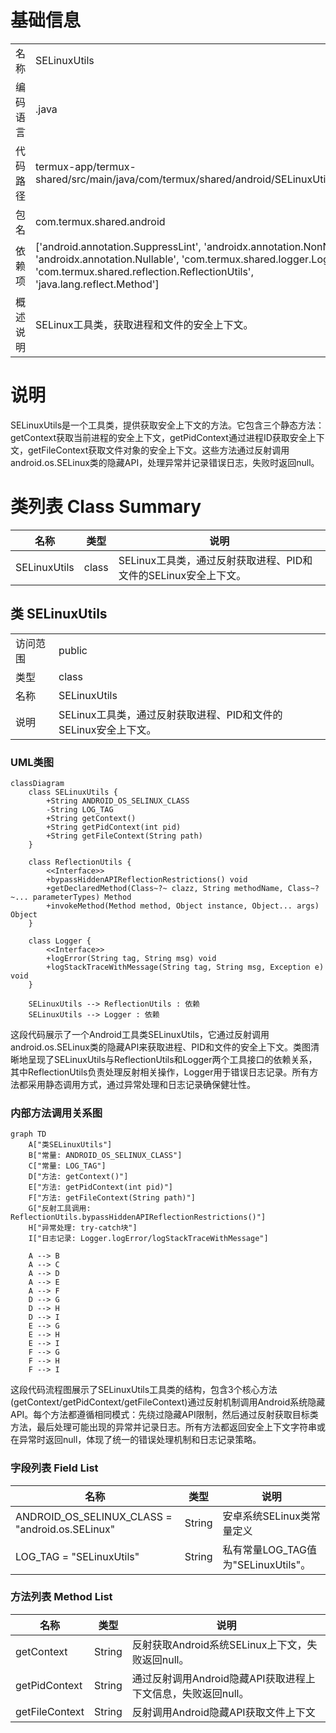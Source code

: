 # 基础信息

|      |      |
|------|------|
| 名称 | SELinuxUtils |
| 编码语言 | .java |
| 代码路径 | termux-app/termux-shared/src/main/java/com/termux/shared/android/SELinuxUtils.java |
| 包名 | com.termux.shared.android |
| 依赖项 | ['android.annotation.SuppressLint', 'androidx.annotation.NonNull', 'androidx.annotation.Nullable', 'com.termux.shared.logger.Logger', 'com.termux.shared.reflection.ReflectionUtils', 'java.lang.reflect.Method'] |
| 概述说明 | SELinux工具类，获取进程和文件的安全上下文。 |

# 说明

SELinuxUtils是一个工具类，提供获取安全上下文的方法。它包含三个静态方法：getContext获取当前进程的安全上下文，getPidContext通过进程ID获取安全上下文，getFileContext获取文件对象的安全上下文。这些方法通过反射调用android.os.SELinux类的隐藏API，处理异常并记录错误日志，失败时返回null。

# 类列表 Class Summary

| 名称   | 类型  | 说明 |
|-------|------|-------------|
| SELinuxUtils | class | SELinux工具类，通过反射获取进程、PID和文件的SELinux安全上下文。 |



## 类 SELinuxUtils

|      |      |
|------|------|
| 访问范围 | public |
| 类型 | class |
| 名称 | SELinuxUtils |
| 说明 | SELinux工具类，通过反射获取进程、PID和文件的SELinux安全上下文。 |


### UML类图

```mermaid
classDiagram
    class SELinuxUtils {
        +String ANDROID_OS_SELINUX_CLASS
        -String LOG_TAG
        +String getContext()
        +String getPidContext(int pid)
        +String getFileContext(String path)
    }

    class ReflectionUtils {
        <<Interface>>
        +bypassHiddenAPIReflectionRestrictions() void
        +getDeclaredMethod(Class~?~ clazz, String methodName, Class~?~... parameterTypes) Method
        +invokeMethod(Method method, Object instance, Object... args) Object
    }

    class Logger {
        <<Interface>>
        +logError(String tag, String msg) void
        +logStackTraceWithMessage(String tag, String msg, Exception e) void
    }

    SELinuxUtils --> ReflectionUtils : 依赖
    SELinuxUtils --> Logger : 依赖
```

这段代码展示了一个Android工具类SELinuxUtils，它通过反射调用android.os.SELinux类的隐藏API来获取进程、PID和文件的安全上下文。类图清晰地呈现了SELinuxUtils与ReflectionUtils和Logger两个工具接口的依赖关系，其中ReflectionUtils负责处理反射相关操作，Logger用于错误日志记录。所有方法都采用静态调用方式，通过异常处理和日志记录确保健壮性。


### 内部方法调用关系图

```mermaid
graph TD
    A["类SELinuxUtils"]
    B["常量: ANDROID_OS_SELINUX_CLASS"]
    C["常量: LOG_TAG"]
    D["方法: getContext()"]
    E["方法: getPidContext(int pid)"]
    F["方法: getFileContext(String path)"]
    G["反射工具调用: ReflectionUtils.bypassHiddenAPIReflectionRestrictions()"]
    H["异常处理: try-catch块"]
    I["日志记录: Logger.logError/logStackTraceWithMessage"]

    A --> B
    A --> C
    A --> D
    A --> E
    A --> F
    D --> G
    D --> H
    D --> I
    E --> G
    E --> H
    E --> I
    F --> G
    F --> H
    F --> I
```

这段代码流程图展示了SELinuxUtils工具类的结构，包含3个核心方法(getContext/getPidContext/getFileContext)通过反射机制调用Android系统隐藏API。每个方法都遵循相同模式：先绕过隐藏API限制，然后通过反射获取目标类方法，最后处理可能出现的异常并记录日志。所有方法都返回安全上下文字符串或在异常时返回null，体现了统一的错误处理机制和日志记录策略。

### 字段列表 Field List

| 名称  | 类型  | 说明 |
|-------|-------|------|
| ANDROID_OS_SELINUX_CLASS = "android.os.SELinux" | String | 安卓系统SELinux类常量定义 |
| LOG_TAG = "SELinuxUtils" | String | 私有常量LOG_TAG值为"SELinuxUtils"。 |

### 方法列表 Method List

| 名称  | 类型  | 说明 |
|-------|-------|------|
| getContext | String | 反射获取Android系统SELinux上下文，失败返回null。 |
| getPidContext | String | 通过反射调用Android隐藏API获取进程上下文信息，失败返回null。 |
| getFileContext | String | 反射调用Android隐藏API获取文件上下文 |




